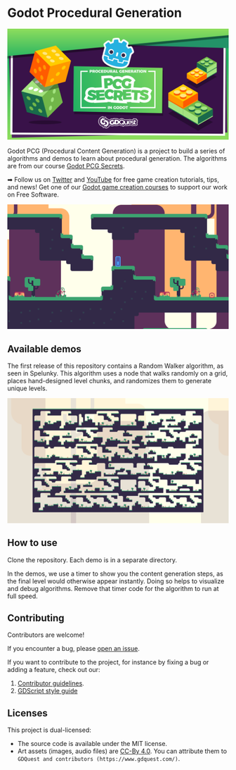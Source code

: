 # Godot Procedural Generation

![project banner](./images/pcg-secrets.png)

Godot PCG (Procedural Content Generation) is a project to build a series of algorithms and demos to learn about procedural generation. The algorithms are from our course [Godot PCG Secrets](https://gdquest.mavenseed.com/courses/pcg-secrets-the-art-of-procedural-generation-in-godot).

➡ Follow us on [Twitter](https://twitter.com/NathanGDQuest) and [YouTube](https://www.youtube.com/c/gdquest/) for free game creation tutorials, tips, and news! Get one of our [Godot game creation courses](https://gdquest.mavenseed.com/) to support our work on Free Software.

![Screenshot of a level generated by the Random walker algorithm](./images/random-walker-2.png)

## Available demos

The first release of this repository contains a Random Walker algorithm, as seen in Spelunky. This algorithm uses a node that walks randomly on a grid, places hand-designed level chunks, and randomizes them to generate unique levels.

![Level generated by the Random walker algorithm](./images/random-walker-1.png)

## How to use

Clone the repository. Each demo is in a separate directory.

In the demos, we use a timer to show you the content generation steps, as the final level would otherwise appear instantly. Doing so helps to visualize and debug algorithms. Remove that timer code for the algorithm to run at full speed.

## Contributing

Contributors are welcome!

If you encounter a bug, please [open an issue](https://github.com/GDQuest/godot-game-harvester/issues/new).

If you want to contribute to the project, for instance by fixing a bug or adding a feature, check out our:

1. [Contributor guidelines](https://www.gdquest.com/docs/guidelines/contributing-to/gdquest-projects/).
1. [GDScript style guide](https://www.gdquest.com/docs/guidelines/best-practices/godot-gdscript/)

## Licenses

This project is dual-licensed:

- The source code is available under the MIT license.
- Art assets (images, audio files) are [CC-By 4.0](https://creativecommons.org/licenses/by/4.0/). You can attribute them to `GDQuest and contributors (https://www.gdquest.com/)`.
